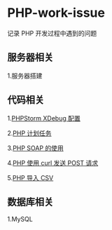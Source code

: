 # PHP-work-issue
记录 PHP 开发过程中遇到的问题
## 服务器相关
1.服务器搭建
## 代码相关
1.[PHPStorm XDebug 配置](https://github.com/zyfoolboy/PHP-work-issue/blob/master/page/PHPStrom%2BMAMP%2BXDebug%20%E9%85%8D%E7%BD%AE.md)

2.[PHP 计划任务](https://github.com/zyfoolboy/PHP-work-issue/blob/master/page/PHP%20%E8%AE%A1%E5%88%92%E4%BB%BB%E5%8A%A1.md)

3.[PHP SOAP 的使用](https://github.com/zyfoolboy/PHP-work-issue/blob/master/page/PHP%20SOAP%20%E7%9A%84%E4%BD%BF%E7%94%A8.md)

4.[PHP 使用 curl 发送 POST 请求](https://github.com/zyfoolboy/PHP-work-issue/blob/master/page/PHP%20%E4%BD%BF%E7%94%A8%20curl%20%E5%8F%91%E9%80%81%20POST%20%E8%AF%B7%E6%B1%82.md)

5.[PHP 导入 CSV](https://github.com/zyfoolboy/PHP-work-issue/blob/master/page/PHP%20%E5%AF%BC%E5%85%A5%20CSV.md)
## 数据库相关
1.MySQL


